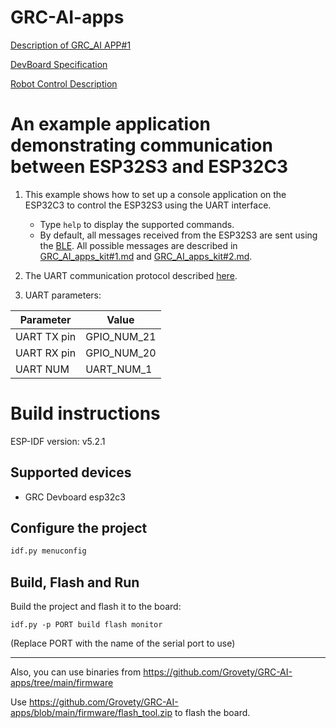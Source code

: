 # GRC-AI-apps

[Description of GRC_AI APP#1](https://github.com/Grovety/GRC-AI-apps/blob/main/docs/GRC_AI_App%231.md)

[DevBoard Specification](https://github.com/Grovety/GRC-AI-apps/blob/main/docs/DevBoard_Specification.md)

[Robot Control Description](https://github.com/Grovety/GRC-AI-apps/blob/main/docs/Robot_Control_Description.md)



# An example application demonstrating communication between ESP32S3 and ESP32C3

1. This example shows how to set up a console application on the ESP32C3 to control the ESP32S3 using the UART interface.
    - Type `help` to display the supported commands.
    - By default, all messages received from the ESP32S3 are sent using the [BLE](https://github.com/Grovety/GRC-AI-apps/blob/main/BLE.md). All possible messages are described in [GRC_AI_apps_kit#1.md](https://github.com/Grovety/GRC-AI-apps/blob/main/GRC_AI_apps_kit%231.md) and [GRC_AI_apps_kit#2.md](https://github.com/Grovety/GRC-AI-apps/blob/main/GRC_AI_apps_kit%232.md).

2. The UART communication protocol described [here](https://github.com/Grovety/GRC-AI-apps/blob/main/GRC_protocol.md).

3. UART parameters:

| Parameter           | Value                                |
| ------------------- | ------------------------------------ |
| UART TX pin         | GPIO_NUM_21                          |
| UART RX pin         | GPIO_NUM_20                          |
| UART NUM            | UART_NUM_1                           |

# Build instructions

ESP-IDF version: v5.2.1

## Supported devices

- GRC Devboard esp32c3

## Configure the project

```bash
idf.py menuconfig
```

## Build, Flash and Run

Build the project and flash it to the board:

```
idf.py -p PORT build flash monitor
```

(Replace PORT with the name of the serial port to use)
___________

Also, you can use binaries from https://github.com/Grovety/GRC-AI-apps/tree/main/firmware

Use https://github.com/Grovety/GRC-AI-apps/blob/main/firmware/flash_tool.zip to flash the board.
